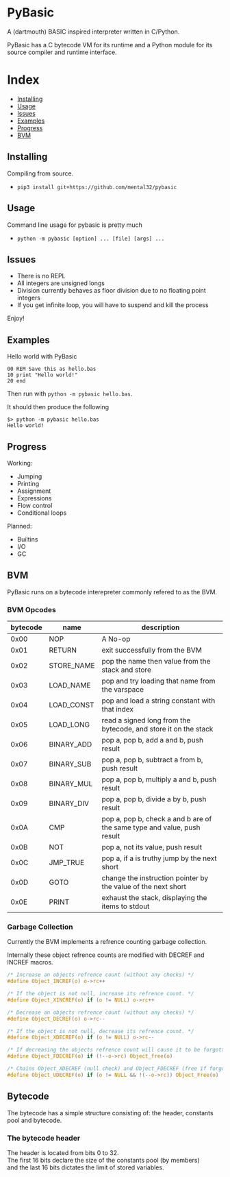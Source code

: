 # PyBasic

A (dartmouth) BASIC inspired interpreter written in C/Python.

PyBasic has a C bytecode VM for its runtime and a Python module for its source compiler and runtime interface.

# Index
 - [Installing](#installing)
 - [Usage](#usage)
 - [Issues](#issues)
 - [Examples](#examples)
 - [Progress](#progress)
 - [BVM](#bvm)

## Installing

Compiling from source.
- `pip3 install git+https://github.com/mental32/pybasic`

## Usage

Command line usage for pybasic is pretty much
 - `python -m pybasic [option] ... [file] [args] ...`


## Issues
 - There is no REPL
 - All integers are unsigned longs
 - Division currently behaves as floor division due to no floating point integers
 - If you get infinite loop, you will have to suspend and kill the process

Enjoy!

## Examples
Hello world with PyBasic
```basic
00 REM Save this as hello.bas
10 print "Hello world!"
20 end
```
Then run with `python -m pybasic hello.bas`.

It should then produce the following
```
$> python -m pybasic hello.bas
Hello world!
```

## Progress

Working:
 - Jumping
 - Printing
 - Assignment
 - Expressions
 - Flow control
 - Conditional loops

Planned:
 - Builtins
 - I/O
 - GC

## BVM

PyBasic runs on a bytecode interepreter commonly refered to as the BVM.

### BVM Opcodes

| bytecode | name       | description                                                             |
|----------|------------|-------------------------------------------------------------------------|
| 0x00     | NOP        | A No-op                                                                 |
| 0x01     | RETURN     | exit successfully from the BVM                                          |
| 0x02     | STORE_NAME | pop the name then value from the stack and store                        |
| 0x03     | LOAD_NAME  | pop and try loading that name from the varspace                         |
| 0x04     | LOAD_CONST | pop and load a string constant with that index                          |
| 0x05     | LOAD_LONG  | read a signed long from the bytecode, and store it on the stack         |
| 0x06     | BINARY_ADD | pop a, pop b, add a and b, push result                                  |
| 0x07     | BINARY_SUB | pop a, pop b, subtract a from b, push result                            |
| 0x08     | BINARY_MUL | pop a, pop b, multiply a and b, push result                             |
| 0x09     | BINARY_DIV | pop a, pop b, divide a by b, push result                                |
| 0x0A     | CMP        | pop a, pop b, check a and b are of the same type and value, push result |
| 0x0B     | NOT        | pop a, not its value, push result                                       |
| 0x0C     | JMP_TRUE   | pop a, if a is truthy jump by the next short                            |
| 0x0D     | GOTO       | change the instruction pointer by the value of the next short           |
| 0x0E     | PRINT      | exhaust the stack, displaying the items to stdout                        |


### Garbage Collection

Currently the BVM implements a refrence counting garbage collection.

Internally these object refrence counts are modified with DECREF and INCREF macros.
```c
/* Increase an objects refrence count (without any checks) */
#define Object_INCREF(o) o->rc++

/* If the object is not null, increase its refrence count. */
#define Object_XINCREF(o) if (o != NULL) o->rc++

/* Decrease an objects refrence count (without any checks) */
#define Object_DECREF(o) o->rc--

/* If the object is not null, decrease its refrence count. */
#define Object_XDECREF(o) if (o != NULL) o->rc--

/* If decreasing the objects refrence count will cause it to be forgotten, it is free'd. */
#define Object_FDECREF(o) if (!--o->rc) Object_free(o)

/* Chains Object_XDECREF (null check) and Object_FDECREF (free if forgotten). */
#define Object_UDECREF(o) if (o != NULL && !(--o->rc)) Object_Free(o)
```

## Bytecode

The bytecode has a simple structure consisting of: the header, constants pool and bytecode.

### The bytecode header

The header is located from bits 0 to 32.<br>
The first 16 bits declare the size of the constants pool (by members)<br>
and the last 16 bits dictates the limit of stored variables.
